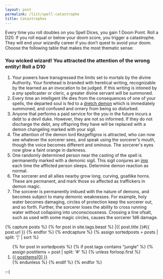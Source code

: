 ```yaml
---
layout: post
permalink: /list/spell-catastrophe
title: Catastrophes
---
```


Every time you roll doubles on you Spell Dices, you gain 1 Doom Point. Roll a D20. If you roll equal or below your doom score, you trigger a catastrophe. They will end your wizardly career if you don’t quest to avoid your doom. Choose the following table that makes the most thematic sense:

### You wicked wizard! You attracted the attention of the wrong entity! Roll a D10

1. Your powers have transgressed the limits set to mortals by the divine Authority. Your forehead is branded with heretical writing, recognizable by the learned as an invocation to be judged. If this writing is intoned by a _any_ spellcaster or cleric, a greater divine servant will be summoned.
2. Every time an intelligent life dies from the consequences of one of your spells, the departed soul is fed to a [dretch demon](/monsters/dretch) which is immediately summoned, and confused and ornery from being so disturbed.
3. Anyone that performs a paid service for the you in the future incurs a debt to a devil duke. However, they are not so informed. If they do not discharge the debt, any offspring they have will be replaced with a demon changeling marked with your sigil. 
4. The attention of the demon lord Kezgefligrox is attracted, who can now see whatever the sorcerer sees, and speak using the sorcerer's mouth, though the voice becomes different and ominous. The sorcerer's eyes now glow a faint orange in darkness.
5. One randomly determined person near the casting of the spell is permanently marked with a demonic sigil. This sigil conjures an [imp](/monsters/dretch) each time the afflicted person sleeps. Determine demon reaction as normal.
6. The sorcerer and all allies nearby grow long, curving, goatlike horns. These are permanent, and mark those so affected as traffickers in demon magic.
7. The sorcerer is permanently imbued with the nature of demons, and becomes subject to many demonic weaknesses. For example, holy water becomes damaging, circles of protection keep the sorcerer out, and so forth. Further, the sorcerer loses the ability to cross running water without collapsing into unconsciousness. Crossing a line ofsalt, such as used with some magic circles, causes the sorcerer 1d6 damage.

{% capture posts %}
  {% for post in site.tags.beast %}
    |{{ post.title }}#{{ post.url }}
  {% endfor %}
{% endcapture %}
{% assign sortedposts = posts | split: '|' | sort %}
<ol>
{% for post in sortedposts %}
{% if post.tags contains "jungle" %}
{% assign postitems = post | split: '#' %}
{% unless forloop.first %}
  <li> <a href="{{ postitems[1] }}"> {{ postitems[0] }}</a></li>
{% endunless %}
{% endif %}
{% endfor %}
</ol>

:-(
